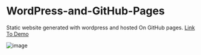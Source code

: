 # WordPress-and-GitHub-Pages
Static website generated with wordpress and hosted On GitHub pages. [Link To Demo](https://kooroshoo.github.io/WordPress-and-GitHub-Pages/)

![image](https://user-images.githubusercontent.com/26629624/159477998-72934835-a2d9-4a52-904e-dfb4e28881e8.png)
